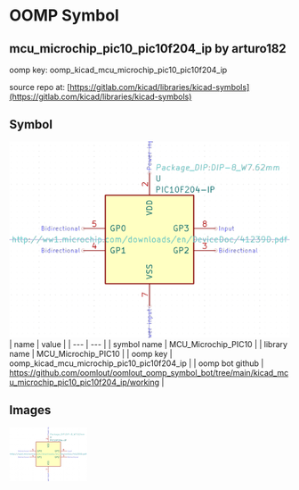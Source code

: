 # OOMP Symbol  
## mcu_microchip_pic10_pic10f204_ip  by arturo182  
  
oomp key: oomp_kicad_mcu_microchip_pic10_pic10f204_ip  
  
source repo at: [https://gitlab.com/kicad/libraries/kicad-symbols](https://gitlab.com/kicad/libraries/kicad-symbols)  
## Symbol  
  
[![working.png](working_600.png)](working.png)  
| name | value | 
| --- | --- | 
| symbol name | MCU_Microchip_PIC10 | 
| library name | MCU_Microchip_PIC10 | 
| oomp key | oomp_kicad_mcu_microchip_pic10_pic10f204_ip | 
| oomp bot github | https://github.com/oomlout/oomlout_oomp_symbol_bot/tree/main/kicad_mcu_microchip_pic10_pic10f204_ip/working | 
## Images  
  
[![working.png](working_140.png)](working.png)  
